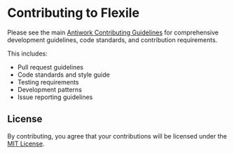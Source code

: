 # Contributing to Flexile

Please see the main [Antiwork Contributing Guidelines](https://github.com/antiwork/.github/blob/main/CONTRIBUTING.md) for comprehensive development guidelines, code standards, and contribution requirements.

This includes:

- Pull request guidelines
- Code standards and style guide
- Testing requirements
- Development patterns
- Issue reporting guidelines

## License

By contributing, you agree that your contributions will be licensed under the [MIT License](LICENSE.md).
